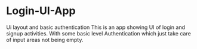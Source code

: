 # Login-UI-App
Ui layout and basic authentication
This is an app showing UI of login and signup activities.
With some basic level Authentication which just take care of input areas not being empty.
